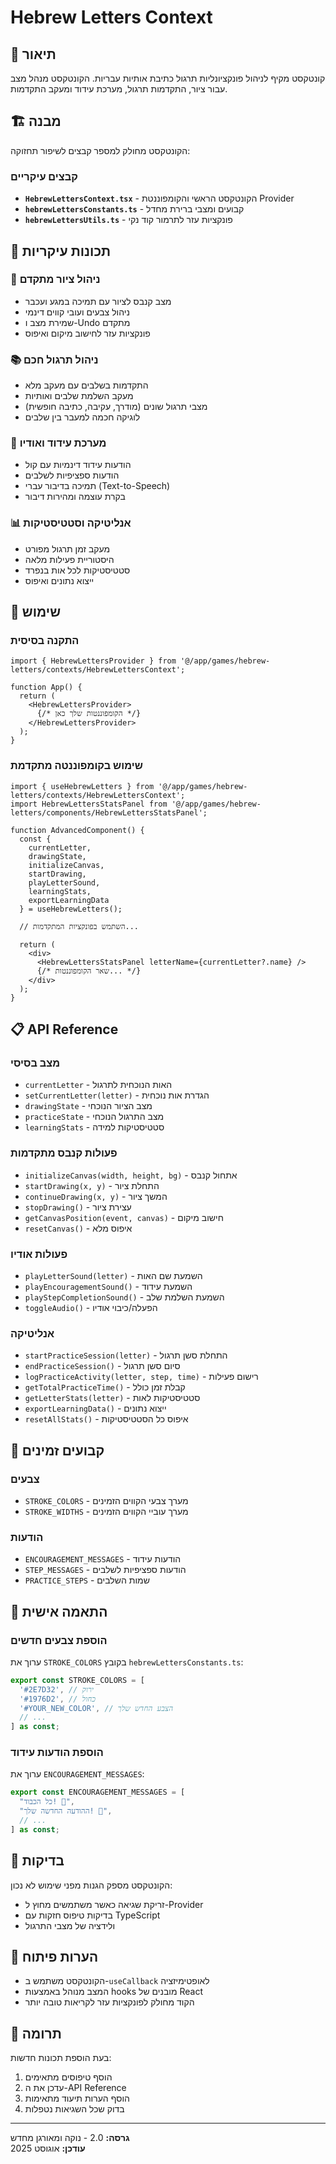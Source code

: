 # Hebrew Letters Context

## 📖 תיאור

קונטקסט מקיף לניהול פונקציונליות תרגול כתיבת אותיות עבריות. הקונטקסט מנהל מצב עבור ציור, התקדמות תרגול, מערכת עידוד ומעקב התקדמות.

## 🏗️ מבנה

הקונטקסט מחולק למספר קבצים לשיפור תחזוקה:

### קבצים עיקריים

- **`HebrewLettersContext.tsx`** - הקונטקסט הראשי והקומפוננטת Provider
- **`hebrewLettersConstants.ts`** - קבועים ומצבי ברירת מחדל
- **`hebrewLettersUtils.ts`** - פונקציות עזר לתרמור קוד נקי

## 🎯 תכונות עיקריות

### 🎨 ניהול ציור מתקדם
- מצב קנבס לציור עם תמיכה במגע ועכבר
- ניהול צבעים ועובי קווים דינמי
- שמירת מצב ו-Undo מתקדם
- פונקציות עזר לחישוב מיקום ואיפוס

### 📚 ניהול תרגול חכם
- התקדמות בשלבים עם מעקב מלא
- מעקב השלמת שלבים ואותיות
- מצבי תרגול שונים (מודרך, עקיבה, כתיבה חופשית)
- לוגיקה חכמה למעבר בין שלבים

### 🎉 מערכת עידוד ואודיו
- הודעות עידוד דינמיות עם קול
- הודעות ספציפיות לשלבים
- תמיכה בדיבור עברי (Text-to-Speech)
- בקרת עוצמה ומהירות דיבור

### 📊 אנליטיקה וסטטיסטיקות
- מעקב זמן תרגול מפורט
- היסטוריית פעילות מלאה
- סטטיסטיקות לכל אות בנפרד
- ייצוא נתונים ואיפוס

## 🚀 שימוש

### התקנה בסיסית

```tsx
import { HebrewLettersProvider } from '@/app/games/hebrew-letters/contexts/HebrewLettersContext';

function App() {
  return (
    <HebrewLettersProvider>
      {/* הקומפוננטות שלך כאן */}
    </HebrewLettersProvider>
  );
}
```

### שימוש בקומפוננטה מתקדמת

```tsx
import { useHebrewLetters } from '@/app/games/hebrew-letters/contexts/HebrewLettersContext';
import HebrewLettersStatsPanel from '@/app/games/hebrew-letters/components/HebrewLettersStatsPanel';

function AdvancedComponent() {
  const {
    currentLetter,
    drawingState,
    initializeCanvas,
    startDrawing,
    playLetterSound,
    learningStats,
    exportLearningData
  } = useHebrewLetters();

  // השתמש בפונקציות המתקדמות...
  
  return (
    <div>
      <HebrewLettersStatsPanel letterName={currentLetter?.name} />
      {/* שאר הקומפוננטות... */}
    </div>
  );
}
```

## 📋 API Reference

### מצב בסיסי
- `currentLetter` - האות הנוכחית לתרגול
- `setCurrentLetter(letter)` - הגדרת אות נוכחית
- `drawingState` - מצב הציור הנוכחי
- `practiceState` - מצב התרגול הנוכחי
- `learningStats` - סטטיסטיקות למידה

### פעולות קנבס מתקדמות
- `initializeCanvas(width, height, bg)` - אתחול קנבס
- `startDrawing(x, y)` - התחלת ציור
- `continueDrawing(x, y)` - המשך ציור
- `stopDrawing()` - עצירת ציור
- `getCanvasPosition(event, canvas)` - חישוב מיקום
- `resetCanvas()` - איפוס מלא

### פעולות אודיו
- `playLetterSound(letter)` - השמעת שם האות
- `playEncouragementSound()` - השמעת עידוד
- `playStepCompletionSound()` - השמעת השלמת שלב
- `toggleAudio()` - הפעלה/כיבוי אודיו

### אנליטיקה
- `startPracticeSession(letter)` - התחלת סשן תרגול
- `endPracticeSession()` - סיום סשן תרגול
- `logPracticeActivity(letter, step, time)` - רישום פעילות
- `getTotalPracticeTime()` - קבלת זמן כולל
- `getLetterStats(letter)` - סטטיסטיקות לאות
- `exportLearningData()` - ייצוא נתונים
- `resetAllStats()` - איפוס כל הסטטיסטיקות

## 🎨 קבועים זמינים

### צבעים
- `STROKE_COLORS` - מערך צבעי הקווים הזמינים
- `STROKE_WIDTHS` - מערך עוביי הקווים הזמינים

### הודעות
- `ENCOURAGEMENT_MESSAGES` - הודעות עידוד
- `STEP_MESSAGES` - הודעות ספציפיות לשלבים
- `PRACTICE_STEPS` - שמות השלבים

## 🔧 התאמה אישית

### הוספת צבעים חדשים
ערוך את `STROKE_COLORS` בקובץ `hebrewLettersConstants.ts`:

```ts
export const STROKE_COLORS = [
  '#2E7D32', // ירוק
  '#1976D2', // כחול
  '#YOUR_NEW_COLOR', // הצבע החדש שלך
  // ...
] as const;
```

### הוספת הודעות עידוד
ערוך את `ENCOURAGEMENT_MESSAGES`:

```ts
export const ENCOURAGEMENT_MESSAGES = [
  "כל הכבוד! 🌟",
  "ההודעה החדשה שלך! 🎉",
  // ...
] as const;
```

## 🧪 בדיקות

הקונטקסט מספק הגנות מפני שימוש לא נכון:
- זריקת שגיאה כאשר משתמשים מחוץ ל-Provider
- בדיקות טיפוס חזקות עם TypeScript
- ולידציה של מצבי התרגול

## 📝 הערות פיתוח

- הקונטקסט משתמש ב-`useCallback` לאופטימיזציה
- המצב מנוהל באמצעות hooks מובנים של React
- הקוד מחולק לפונקציות עזר לקריאות טובה יותר

## 🤝 תרומה

בעת הוספת תכונות חדשות:
1. הוסף טיפוסים מתאימים
2. עדכן את ה-API Reference
3. הוסף הערות תיעוד מתאימות
4. בדוק שכל השגיאות נטפלות

---

**גרסה:** 2.0 - נוקה ומאורגן מחדש  
**עודכן:** אוגוסט 2025
